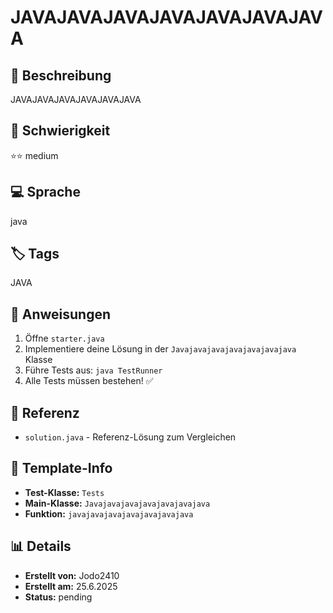 # JAVAJAVAJAVAJAVAJAVAJAVAJAVA

## 📝 Beschreibung
JAVAJAVAJAVAJAVAJAVAJAVA

## 🎯 Schwierigkeit
⭐⭐ medium

## 💻 Sprache
java

## 🏷️ Tags
JAVA

## 🚀 Anweisungen
1. Öffne `starter.java`
2. Implementiere deine Lösung in der `Javajavajavajavajavajavajava` Klasse
3. Führe Tests aus: `java TestRunner`
4. Alle Tests müssen bestehen! ✅

## 📖 Referenz
- `solution.java` - Referenz-Lösung zum Vergleichen

## 🔧 Template-Info
- **Test-Klasse:** `Tests`
- **Main-Klasse:** `Javajavajavajavajavajavajava`
- **Funktion:** `javajavajavajavajavajavajava`

## 📊 Details
- **Erstellt von:** Jodo2410
- **Erstellt am:** 25.6.2025
- **Status:** pending


